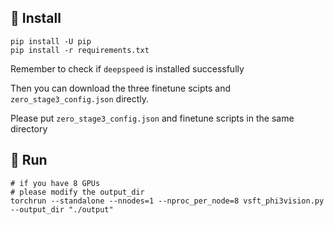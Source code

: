 ## 🌟 Install
```
pip install -U pip
pip install -r requirements.txt
```
Remember to check if ```deepspeed``` is installed successfully

Then you can download the three finetune scipts and ```zero_stage3_config.json``` directly.

Please put ```zero_stage3_config.json``` and finetune scripts in the same directory

## 🌟 Run

```
# if you have 8 GPUs
# please modify the output_dir
torchrun --standalone --nnodes=1 --nproc_per_node=8 vsft_phi3vision.py --output_dir "./output"
```